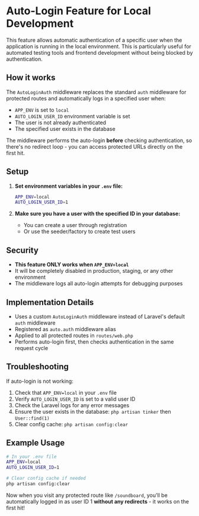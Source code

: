 # Auto-Login Feature for Local Development

This feature allows automatic authentication of a specific user when the application is running in the local environment. This is particularly useful for automated testing tools and frontend development without being blocked by authentication.

## How it works

The `AutoLoginAuth` middleware replaces the standard `auth` middleware for protected routes and automatically logs in a specified user when:
- `APP_ENV` is set to `local`
- `AUTO_LOGIN_USER_ID` environment variable is set
- The user is not already authenticated
- The specified user exists in the database

The middleware performs the auto-login **before** checking authentication, so there's no redirect loop - you can access protected URLs directly on the first hit.

## Setup

1. **Set environment variables in your `.env` file:**
   ```bash
   APP_ENV=local
   AUTO_LOGIN_USER_ID=1
   ```

2. **Make sure you have a user with the specified ID in your database:**
   - You can create a user through registration
   - Or use the seeder/factory to create test users

## Security

- **This feature ONLY works when `APP_ENV=local`**
- It will be completely disabled in production, staging, or any other environment
- The middleware logs all auto-login attempts for debugging purposes

## Implementation Details

- Uses a custom `AutoLoginAuth` middleware instead of Laravel's default `auth` middleware
- Registered as `auto.auth` middleware alias
- Applied to all protected routes in `routes/web.php`
- Performs auto-login first, then checks authentication in the same request cycle

## Troubleshooting

If auto-login is not working:

1. Check that `APP_ENV=local` in your `.env` file
2. Verify `AUTO_LOGIN_USER_ID` is set to a valid user ID
3. Check the Laravel logs for any error messages
4. Ensure the user exists in the database: `php artisan tinker` then `User::find(1)`
5. Clear config cache: `php artisan config:clear`

## Example Usage

```bash
# In your .env file
APP_ENV=local
AUTO_LOGIN_USER_ID=1

# Clear config cache if needed
php artisan config:clear
```

Now when you visit any protected route like `/soundboard`, you'll be automatically logged in as user ID 1 **without any redirects** - it works on the first hit!
